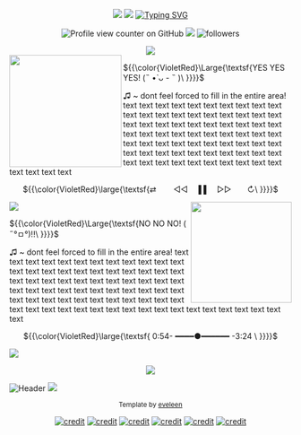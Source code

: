  <!-- template is made for laptop/desktop, but it's not completely broken on mobile. -->
<p align="center">
  <img src= https://64.media.tumblr.com/16ab4250df2c3c8123acf22afb834456/a141beeef0eba544-aa/s2048x3072/4480212d1a9389a3b71ff5fa1042fa16d29c88b3.pnj>
  <img src="https://64.media.tumblr.com/5403d717d7c14c64c63b2800f460ff05/518f1ae780c738ef-be/s2048x3072/0447d02103f32a215a8ec3332beacb4d9529fec8.pnj">
  <a href="https://git.io/typing-svg"><img src="https://readme-typing-svg.demolab.com?font=Tektur&size=30&duration=1000&pause=1000&color=00B5BD&center=true&multiline=true&width=435&height=79&lines=Virtual+singer+.+.+.;.+.+.+Turned+internet+icon+!!!" alt="Typing SVG" /></a>

<div align="center">
  
  ![Profile view counter on GitHub](https://komarev.com/ghpvc/?username=YOUR-GITHUB-USERNAME&color=00b5bd&style=plastic&label=MikuViews!) <!-- this is a profile view counter! make sure to edit "YOUR-GITHUB-USERNAME"! --> 
  <img src="https://64.media.tumblr.com/87fd7110c697a45ae7a9d5a9e1b0923c/92b6402e4022ca16-c7/s75x75_c1/7192d36bd8977a46b434e65ac1931ed81fa62036.gifv">
  <img alt="followers" title="Follow me on Github" src="https://img.shields.io/github/followers/YOUR-GITHUB-USERNAME?color=00b5bd&style=plastic&abbreviated=false&label=MikuFans!"/> <!-- this is a follower counter! make sure to edit "YOUR-GITHUB-USERNAME"! -->

<img src=https://64.media.tumblr.com/494f43a77fc511198310c7ac75828a3c/a141beeef0eba544-8a/s2048x3072/e3e479332f82c0b763146556ecf8b0e258a63fa9.pnj>

</div>

  <img align="left" height="200" width="200" src="https://64.media.tumblr.com/e0ca94c6e3f4765cf570f062cf1aa17b/99b8931e1cf23bb0-f6/s100x200/484ed86312a0a1d8b0a99189d8dc41ff94dc46ec.gifv">
  
  ${{\color{VioletRed}\Large{\textsf{YES YES YES!    (˵ •̀ ᴗ - ˵ )\ \}}}}\$  <br> 

♫ ~ dont feel forced to fill in the entire area! text text text text text text text text text text text text text text text text text text text text text text text text text text text text text text text text text text text text text text text text text text text text text text text text text text text text text text text text text text text text text text text text text text text text text text text text text text <br>
    <!-- Replace the 'text' with info about yourself! -->
    <p align="center">
  ${{\color{VioletRed}\large{\textsf{⇄⠀⠀⠀◁◁⠀ ▐  ▌ ⠀▷▷  ⠀ ⠀↻\ \}}}}\$  <br>

</p>

<img src=https://64.media.tumblr.com/494f43a77fc511198310c7ac75828a3c/a141beeef0eba544-8a/s2048x3072/e3e479332f82c0b763146556ecf8b0e258a63fa9.pnj>

<img align="right" width="180" height="180" src="https://64.media.tumblr.com/ed947aba21eb2be9e5379ed370107b93/99b8931e1cf23bb0-d0/s100x200/f9cbadfd23faf98f3be237943c5340c298e80ea2.gifv">

  <div align="left">

  ${{\color{VioletRed}\Large{\textsf{NO NO NO! ( ˶°ㅁ°)!!\ \}}}}\$  <br> 

</div>
<p> ♫ ~ dont feel forced to fill in the entire area! text text text text text text text text text text text text text text text text text text text text text text text text text text text text text text text text text text text text text text text text text text text text text text text text text text text text text text text text text text text text text text text text text text text text text text text text text text <br> </p>
    <!-- Replace the 'text' with info about people you do not want interacting  --> 
    <div align="center">
     
  ${{\color{VioletRed}\large{\textsf{ 0:54- ━━━━●━━━━━━ -3:24 \ \}}}}\$  <br>
</div>
<img src=https://64.media.tumblr.com/494f43a77fc511198310c7ac75828a3c/a141beeef0eba544-8a/s2048x3072/e3e479332f82c0b763146556ecf8b0e258a63fa9.pnj>


<p align="center">

<img src="https://64.media.tumblr.com/b2335da93753a19538faa61b897b6ae7/abc65c28f442103a-7a/s500x750/bf2394e9d4f8c42057a9866020880fa31466390b.gifv">


<img src="https://64.media.tumblr.com/5403d717d7c14c64c63b2800f460ff05/518f1ae780c738ef-be/s2048x3072/0447d02103f32a215a8ec3332beacb4d9529fec8.pnj" alt="Header"> <img src=https://64.media.tumblr.com/509ed86e2e56ad61e93c1f1c5cd788b9/a141beeef0eba544-2c/s2048x3072/b38a55535ceecd93a03685dad8c1ab1f2c2c721f.pnj>

</p>

<div align="center">

<sub>Template by [eveleen](https://github.com/COUNTRY-HUMANS)
 
[![credit](https://64.media.tumblr.com/9084775267f845a1366928f5328c31bb/34c4e2eea20083af-cc/s75x75_c1/db6a1ba2ef6a0dd6d78c236338edb81d327ec056.gifv)](https://www.tumblr.com/miceontheweb/720725585660411904/hatsune-miku-favicons)
[![credit](https://64.media.tumblr.com/9084775267f845a1366928f5328c31bb/34c4e2eea20083af-cc/s75x75_c1/db6a1ba2ef6a0dd6d78c236338edb81d327ec056.gifv)](https://www.tumblr.com/thehatsunemiku/765536701736255488/blog-is-now-inactive?source=share)
[![credit](https://64.media.tumblr.com/9084775267f845a1366928f5328c31bb/34c4e2eea20083af-cc/s75x75_c1/db6a1ba2ef6a0dd6d78c236338edb81d327ec056.gifv)](https://www.tumblr.com/faviconuploader/751010459593932800/miku-things?source=share )
[![credit](https://64.media.tumblr.com/9084775267f845a1366928f5328c31bb/34c4e2eea20083af-cc/s75x75_c1/db6a1ba2ef6a0dd6d78c236338edb81d327ec056.gifv)](https://www.tumblr.com/kuro-web/769079000641536000/hatsune-miku-pixels-f2u-with-rebloglike?source=share)
[![credit](https://64.media.tumblr.com/9084775267f845a1366928f5328c31bb/34c4e2eea20083af-cc/s75x75_c1/db6a1ba2ef6a0dd6d78c236338edb81d327ec056.gifv)](https://www.tumblr.com/omi-resources/771050704613916672/im-going-to-write-a-fanfic-and-i-was-hoping-for-a)
[![credit](https://64.media.tumblr.com/9084775267f845a1366928f5328c31bb/34c4e2eea20083af-cc/s75x75_c1/db6a1ba2ef6a0dd6d78c236338edb81d327ec056.gifv)](https://www.tumblr.com/rwbyhate/772417900865781760/vocaloid-imvu-buttons-stamp)
</div>
